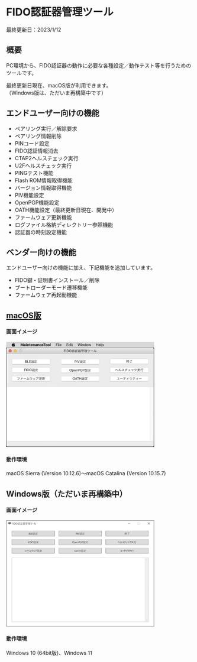 # FIDO認証器管理ツール

最終更新日：2023/1/12

## 概要
PC環境から、FIDO認証器の動作に必要な各種設定／動作テスト等を行うためのツールです。

最終更新日現在、macOS版が利用できます。<br>
（Windows版は、ただいま再構築中です）

## エンドユーザー向けの機能

* ペアリング実行／解除要求
* ペアリング情報削除
* PINコード設定
* FIDO認証情報消去
* CTAP2ヘルスチェック実行
* U2Fヘルスチェック実行
* PINGテスト機能
* Flash ROM情報取得機能
* バージョン情報取得機能
* PIV機能設定
* OpenPGP機能設定
* OATH機能設定（最終更新日現在、開発中）
* ファームウェア更新機能
* ログファイル格納ディレクトリー参照機能
* 認証器の時刻設定機能

## ベンダー向けの機能
エンドユーザー向けの機能に加え、下記機能を追加しています。

* FIDO鍵・証明書インストール／削除
* ブートローダーモード遷移機能
* ファームウェア再起動機能

## [macOS版](../MaintenanceTool/macOSApp/README.md)

#### 画面イメージ
<img src="assets/0001.jpg" width="400">

#### 動作環境
macOS Sierra (Version 10.12.6)〜macOS Catalina (Version 10.15.7)

## Windows版（ただいま再構築中）

#### 画面イメージ
<img src="../MaintenanceTool/dotNET/assets01/0002.jpg" width="400">

#### 動作環境
Windows 10 (64bit版)、Windows 11
